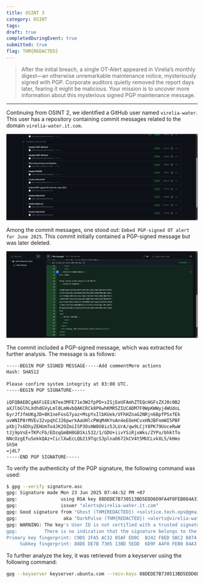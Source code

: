 ```yaml
---
title: OSINT 3
category: OSINT
tags: 
draft: true
completedDuringEvent: true
submitted: true
flag: THM{REDACTED}
---
```

> After the initial breach, a single OT-Alert appeared in Virelia’s monthly digest—an otherwise unremarkable maintenance notice, mysteriously signed with PGP. Corporate auditors quietly removed the report days later, fearing it might be malicious. Your mission is to uncover more information about this mysterious signed PGP maintenance message.

---

Continuing from OSINT 2, we identified a GitHub user named `virelia-water`. This user has a repository containing commit messages related to the domain `virelia-water.it.com`.

![alt text](image.png)

Among the commit messages, one stood out: `Embed PGP-signed OT alert for June 2025`. This commit initially contained a PGP-signed message but was later deleted.

![alt text](image-1.png)

The commit included a PGP-signed message, which was extracted for further analysis. The message is as follows:

```
-----BEGIN PGP SIGNED MESSAGE-----Add commentMore actions
Hash: SHA512

Please confirm system integrity at 03:00 UTC.
-----BEGIN PGP SIGNATURE-----

iQFQBAEBCgA6FiEEiN7ee3MFE71e3W2fpPD+sISjEeUFAmhZTEQcHGFsZXJ0c0B2
aXJlbGlhLXdhdGVyLml0LmNvbQAKCRCk8P6whKMR5ZIUCADM7F0WpKWWyj4WUdoL
6yrJfJfmUKgJD+8K1neFosG7yaz+MspYxIlbKUek/VFhHZnaG2NRjn6BpfPSxfEk
uvWNIP8rMVEv32vpqhCJ26pwrkAaUHlcPWqM4KYoAn4eEOeHCvxHNJBFnmWI5PBF
pXbj7s6DhyZEHUmTo4JK2OZmiISP3OsHW8O8iz5JLUrA/qw9LCjY8PK79UoceRwW
tJj9pVsE+TKPcFb/EDzqGmBH8GB1ki532/1/GDU+iivYSiRjxWks/ZYPu/bhktTo
NNcOzgEfuSekkQAz+CiclXwEcLQb219TqcS3plnaO672kCV4t5MUCLvkXL5/kHms
Sh5H
=jdL7
-----END PGP SIGNATURE-----
```

To verify the authenticity of the PGP signature, the following command was used:

```sh
$ gpg --verify signature.asc
gpg: Signature made Mon 23 Jun 2025 07:44:52 PM +07
gpg:                using RSA key 88DEDE7B730513BD5EDD6D9FA4F0FEB084A311E5
gpg:                issuer "alerts@virelia-water.it.com"
gpg: Good signature from "Ghost (THM{REDACTED}) <solstice.tech.ops@gmail.com>" [unknown]
gpg:                 aka "DarkPulse (THM{REDACTED}) <alerts@virelia-water.it.com>" [unknown]
gpg: WARNING: The key's User ID is not certified with a trusted signature!
gpg:          There is no indication that the signature belongs to the owner.
Primary key fingerprint: C9D5 2FA5 AC32 05AF ED0C  B242 F8ED 5BC2 8874 364F
     Subkey fingerprint: 88DE DE7B 7305 13BD 5EDD  6D9F A4F0 FEB0 84A3 11E5
```

To further analyze the key, it was retrieved from a keyserver using the following command:

```sh
gpg --keyserver keyserver.ubuntu.com --recv-keys 88DEDE7B730513BD5EDD6D9FA4F0FEB084A311E5
```
